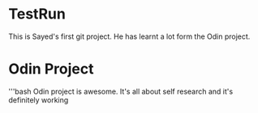 # TestRun
This is Sayed's first git project.
He has learnt a lot form the Odin project.

# Odin Project
'''bash
Odin project is awesome. It's all about self research and it's definitely working

